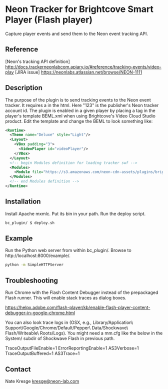 # Neon Tracker for Brightcove Smart Player (Flash player)

Capture player events and send them to the Neon event tracking API.

## Reference
[Neon's tracking API definition] http://docs.trackerneonlabcom.apiary.io/#reference/tracking-events/video-play
[JIRA issue] https://neonlabs.atlassian.net/browse/NEON-1111

## Description

The purpose of the plugin is to send tracking events to the Neon event tracker. It requires a <script> neonTrackerId = 123;</script> in the html. Here "123" is the publisher's Neon tracker account id. The plugin is enabled in a given player by placing a <Module> tag in the player's template BEML.xml when using Brightcove's Video Cloud Studio product. Edit the template and change the BEML to look something like:

```xml
<Runtime>
  <Theme name="Deluxe" style="Light"/>
  <Layout>
    <VBox padding="3">
      <VideoPlayer id="videoPlayer"/>
    </VBox>
  </Layout>
  <!-- begin Modules definition for loading tracker swf -->
  <Modules>
    <Module file="https://s3.amazonaws.com/neon-cdn-assets/plugins/brightcove-smart-tracker.swf"/>
  </Modules>
  <!-- end Modules definition -->
</Runtime>
```

## Installation

Install Apache mxmlc. Put its bin in your path. Run the deploy script.

```sh
bc_plugin/ $ deploy.sh
```

## Example

Run the Python web server from within bc_plugin/. Browse to http://localhost:8000/example/.

```sh
python -m SimpleHTTPServer
```

## Troubleshooting

Run Chrome with the Flash Content Debugger instead of the prepackaged Flash runner. This will enable stack traces as dialog boxes.

https://helpx.adobe.com/flash-player/kb/enable-flash-player-content-debugger-in-google-chrome.html

You can also look trace logs in (OSX, e.g., Library/Application\ Support/Google/Chrome/Default/Pepper\ Data/Shockwave\ Flash/Writeable\ Roots/Logs). You might need a mm.cfg like the below in the System/ subdir of Shockwave Flash in previous path.

TraceOutputFileEnable=1
ErrorReportingEnable=1
AS3Verbose=1
TraceOutputBuffered=1
AS3Trace=1

## Contact
Nate Kresge <kresge@neon-lab.com>
